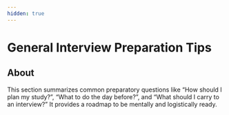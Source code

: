 ```yaml
---
hidden: true
---
```


# General Interview Preparation Tips

## About

This section summarizes common preparatory questions like “How should I plan my study?”, “What to do the day before?”, and “What should I carry to an interview?” It provides a roadmap to be mentally and logistically ready.
